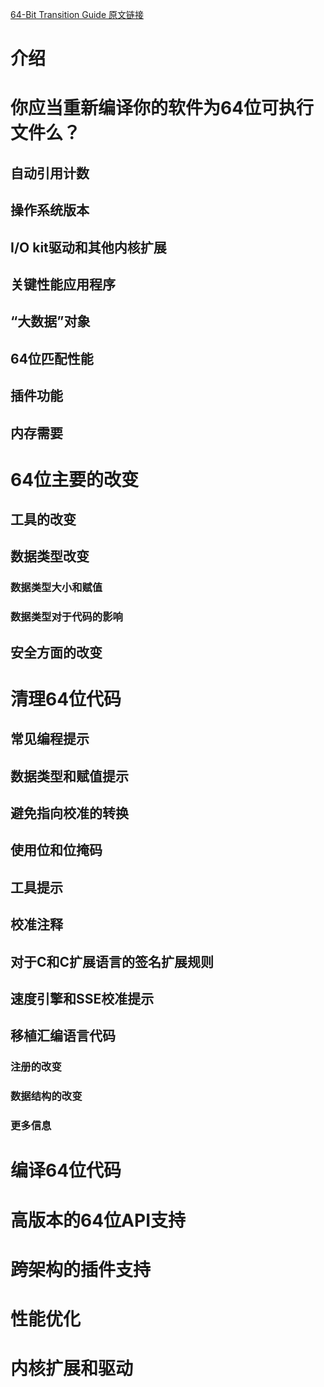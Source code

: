 [64-Bit Transition Guide 原文链接](https://developer.apple.com/library/archive/documentation/Darwin/Conceptual/64bitPorting/intro/intro.html#//apple_ref/doc/uid/TP40001064)  

# 介绍

# 你应当重新编译你的软件为64位可执行文件么？

## 自动引用计数

## 操作系统版本

## I/O kit驱动和其他内核扩展

## 关键性能应用程序

## “大数据”对象

## 64位匹配性能

## 插件功能

## 内存需要

# 64位主要的改变

## 工具的改变

## 数据类型改变

### 数据类型大小和赋值

### 数据类型对于代码的影响

## 安全方面的改变

# 清理64位代码

## 常见编程提示

## 数据类型和赋值提示

## 避免指向校准的转换

## 使用位和位掩码

## 工具提示

## 校准注释

## 对于C和C扩展语言的签名扩展规则

## 速度引擎和SSE校准提示

## 移植汇编语言代码

### 注册的改变

### 数据结构的改变

### 更多信息

# 编译64位代码

# 高版本的64位API支持

# 跨架构的插件支持

# 性能优化

# 内核扩展和驱动